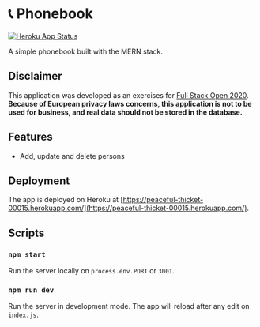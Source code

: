 # 📞 Phonebook

[![Heroku App Status](http://heroku-shields.herokuapp.com/peaceful-thicket-00015)](https://peaceful-thicket-00015.herokuapp.com)

A simple phonebook built with the MERN stack.

## Disclaimer

This application was developed as an exercises for [Full Stack Open 2020](https://www.fullstackopen.com/en). **Because of European privacy laws concerns, this application is not to be used for business, and real data should not be stored in the database.**

## Features

+ Add, update and delete persons

## Deployment

The app is deployed on Heroku at [https://peaceful-thicket-00015.herokuapp.com/](https://peaceful-thicket-00015.herokuapp.com/).

## Scripts

### `npm start`

Run the server locally on `process.env.PORT` or `3001`.

### `npm run dev`

Run the server in development mode. The app will reload after any edit on `index.js`.